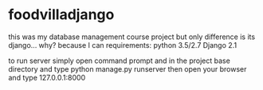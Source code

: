 # foodvilladjango
this was my database management course project but only difference is its django... why? because I can
requirements:
python 3.5/2.7
Django 2.1

to run server simply open command prompt and in the project base directory and type
python manage.py runserver
then open your browser and type 127.0.0.1:8000
